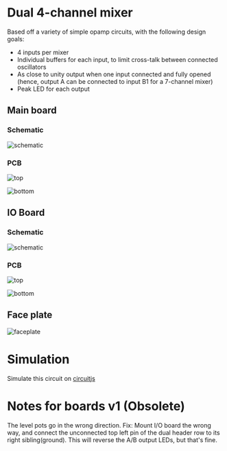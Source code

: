 # Dual 4-channel mixer

Based off a variety of simple opamp circuits, with the following design goals:

- 4 inputs per mixer
- Individual buffers for each input, to limit cross-talk between connected oscillators
- As close to unity output when one input connected and fully opened (hence, output A can be connected to input B1 for a 7-channel mixer)
- Peak LED for each output

## Main board

### Schematic

![schematic](mainboard/export/Schematic/mainboard-schematic.svg)

### PCB

![top](mainboard/export/PCB/2D_render/jlcpcb_green_enig/mainboard-top.jpg)

![bottom](mainboard/export/PCB/2D_render/jlcpcb_green_enig/mainboard-bottom.jpg)

## IO Board

### Schematic

![schematic](ioboard/export/Schematic/ioboard-schematic.svg)

### PCB

![top](ioboard/export/PCB/2D_render/jlcpcb_green_enig/ioboard-top.jpg)

![bottom](ioboard/export/PCB/2D_render/jlcpcb_green_enig/ioboard-bottom.jpg)

## Face plate

![faceplate](faceplate/export/PCB/2D_render/jlcpcb_green_enig/faceplate-top.jpg)

# Simulation

Simulate this circuit on [circuitjs](https://falstad.com/circuit/circuitjs.html?ctz=CQAgjCAMB0l3BWEAOM0CcAmSAWMA2SAdn3xLCQUhEuoQFMBaMMAKB0nRB3xxAGZsNQgKH8o0fCGb9omHOhyYE-fkXSQw6FhMiZ+YeEeN6orAEo0wmEJmTIrNzERvVqHcK6gSEFxwIQbBGsBfAc3bmpmLzdoX0t+XAEk+WpEvmoIQzgab1jfAHdkvnTuXmKzIp4S-ikcQQFayu4G1TqG+tdWKo6GhBIWrqL+9qCBwTdumnGhBBEJswAnaakFshsFtMS4PyJA0Ic9jeQM7w9ovJ9d-dKj23tLjxCImF8OLiIktpQc7-EYKQyaAuQjITAETDoBDIIiqXT6bImYxDECfEpCdaiSbLZCtJq4mx4KSZDjwVg4joEFAddDE7ifHYAc2phNpLP8kyKBMaUmQvyakCm3KJIDCDhFgqKYu4VOl-H2ktFD3lNjRARR3O+yDZ30FAHkUDqmlgHLqzAATdlahrOJzgAByeBwyCFNpc7Ow4VdTkgDm0Pq9AGMQP7bL6QyFbd40EjY2AmEQaJINPoYRQ4NYwOFYJpySGBp781Io9RMNgyUVQ4X0AXw4LmVX3VWHpMGwWmwWW2Z3uA4A4tDYWEkB+AJID9BgFIQs2B+Cd1ImYHoDLHkWZLIY5uARJupGAcKd3JkYlcN5At2W+LvbB4Iudnnk4lNsg5q7Wvct0FhwAMTT+6YiOyft+YC-t+bKZMYrANnY-6GnuAzYuAhhXiBWaoV4ZY7BCyEnOAIHyP2342Oa9AAGYAIYAK4ADYAC6MDR9CWhALywGwzLWM6+GDoRN4vHmIzcGymJTmcDKKpiazumJ9YrMJUgIAeCl5NB8lKXwGk0MpSFCVpmJae4EmCQMCDfgZ35GWSzJ6d+WlmTEUyiSJ7qGU5rnKRZKIvnBX6DohrAAPa2OIrHcMgpBhhIYVXiUth0pgqysEAA)

# Notes for boards v1 (Obsolete)

The level pots go in the wrong direction. Fix: Mount I/O board the wrong way, and connect the unconnected top left pin of the dual header row to its right sibling(ground). This will reverse the A/B output LEDs, but that's fine.


